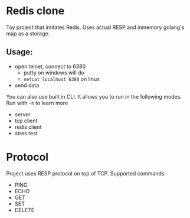 # Redis clone

Toy project that imitates Redis. Uses actual RESP and inmemory golang's map as a storage.

## Usage:
* open telnet, connect to 6380
    * putty on windows will do
    * `netcat localhost 6380` on linux
* send data

You can also use built in CLI. It allows you to run in the following modes. Run with `-h` to learn more
* server
* tcp client
* redis client
* stres test

# Protocol
Project uses RESP protocol on top of TCP. Supported commands:
* PING
* ECHO
* GET
* SET
* DELETE